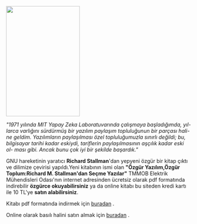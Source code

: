 <html><body><a href="http://www.emo.org.tr/resimler/kitaplar/55_23_11_01.jpg"><img title="Richard Stallman'dan Özgür bir kitap" src="http://www.emo.org.tr/resimler/kitaplar/55_23_11_01.jpg" alt="" width="200" height="300"></a>

<em>"1971 yılında MIT Yapay Zeka Laboratuvarında çalışmaya başladığımda, yıl-
larca varlığını sürdürmüş bir yazılım paylaşım topluluğunun bir parçası hali-
ne geldim. Yazılımların paylaşılması özel topluluğumuzla sınırlı değildi; bu,
bilgisayar tarihi kadar eskiydi, tariflerin paylaşılmasının aşçılık kadar eski ol-
ması gibi. Ancak bunu çok iyi bir şekilde başardık."</em>

GNU hareketinin yaratıcı <strong>Richard Stallman</strong>'dan yepyeni özgür bir kitap çıktı ve dilimize çevirisi yapıldı.Yeni kitabının ismi olan <strong>"Özgür Yazılım,Özgür Toplum:Richard M. Stallman'dan Seçme Yazılar"</strong> TMMOB Elektrik Mühendisleri Odası'nın internet adresinden ücretsiz olarak pdf formatında indirebilir <strong>özgürce okuyabilirsiniz</strong> ya da online kitabı bu siteden kredi kartı ile 10 TL'ye <strong>satın alabilirsiniz</strong>.

Kitabı pdf formatında indirmek için <a href="http://www.emo.org.tr/ekler/7c6326a2cfccd2f_ek.pdf">buradan</a> .

Online olarak basılı halini satın almak için <a href="http://www.emo.org.tr/yayinlar/kitap_goster.php?kodu=51">buradan</a> .</body></html>